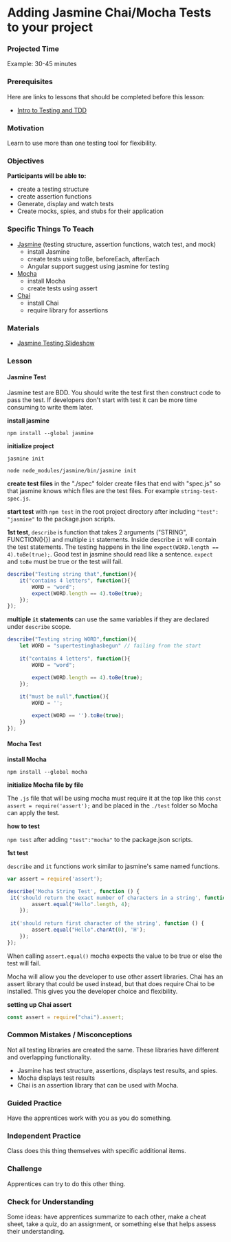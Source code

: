 # Adding Jasmine Chai/Mocha Tests to your project

### Projected Time

Example: 30-45 minutes

### Prerequisites

Here are links to lessons that should be completed before this lesson:

- [Intro to Testing and TDD](testing-and-tdd.md)

### Motivation

Learn to use more than one testing tool for flexibility.

### Objectives

**Participants will be able to:**

- create a testing structure
- create assertion functions
- Generate, display and watch tests
- Create mocks, spies, and stubs for their application

### Specific Things To Teach

- [Jasmine](https://jasmine.github.io/index.html) (testing structure, assertion functions, watch test,  and mock)
  - install Jasmine
  - create tests using toBe, beforeEach, afterEach
  - Angular support suggest using jasmine for testing
- [Mocha](https://mochajs.org/)
  - install Mocha
  - create tests using assert
- [Chai](https://www.chaijs.com/)
  - install Chai
  - require library for assertions

### Materials

- [Jasmine Testing Slideshow](https://docs.google.com/presentation/d/1V9WEprK9j61V0S1lYtcJOXNTDMpziVMyUKHuMhpP1W0/edit?usp=sharing)

### Lesson

#### Jasmine Test
Jasmine test are BDD. You should write the test first then construct code to pass the test. If developers don't start with test it can be more time consuming to write them later.

**install jasmine**

`npm install --global jasmine`

**initialize project**

`jasmine init`

`node node_modules/jasmine/bin/jasmine init`

**create test files** in the "./spec" folder create files that end with "spec.js" so that jasmine knows which files are the test files. For example `string-test-spec.js`.

**start test** with `npm test` in the root project directory after including `"test": "jasmine"` to the package.json scripts.

**1st test**, `describe` is function that takes 2 arguments ("STRING", FUNCTION(){}) and multiple `it` statements. Inside describe `it` will contain the test statements. The testing happens in the line `expect(WORD.length == 4).toBe(true);`. Good test in jasmine should read like a sentence. `expect` and `toBe` must be true or the test will fail.

```javascript
describe("Testing string that",function(){
    it("contains 4 letters", function(){
        WORD = "word";
        expect(WORD.length == 4).toBe(true);
    });
});
```

**multiple `it` statements** can use the same variables if they are declared under `describe` scope.

```javascript
describe("Testing string WORD",function(){
	let WORD = "supertestinghasbegun" // failing from the start
	
    it("contains 4 letters", function(){
        WORD = "word";

        expect(WORD.length == 4).toBe(true);
	}); 
	
    it("must be null",function(){
        WORD = '';

        expect(WORD == '').toBe(true);
    })
});
```
#### Mocha Test
**install Mocha**

`npm install --global mocha`

**initialize Mocha file by file**

The `.js` file that will be using mocha must require it at the top like this `const assert = require('assert');` and be placed in the `./test` folder so Mocha can apply the test.

**how to test**

`npm test` after adding `"test":"mocha"` to the package.json scripts.

**1st test**

`describe` and `it` functions work similar to jasmine's same named functions.  
```javascript
var assert = require('assert');

describe('Mocha String Test', function () {
 it('should return the exact number of characters in a string', function () {
        assert.equal("Hello".length, 4);
	});
	
 it('should return first character of the string', function () {
        assert.equal("Hello".charAt(0), 'H');
    });
});
```
When calling `assert.equal()` mocha expects the value to be true or else the test will fail.

Mocha will allow you the developer to use other assert libraries. Chai has an assert library that could be used instead, but that does require Chai to be installed. This gives you the developer choice and flexibility.

**setting up Chai assert**
```javascript
const assert = require("chai").assert;
```


### Common Mistakes / Misconceptions

Not all testing libraries are created the same. These libraries have different and overlapping functionality.
- Jasmine has test structure, assertions, displays test results, and spies.
- Mocha displays test results
- Chai is an assertion library that can be used with Mocha.

### Guided Practice

Have the apprentices work with you as you do something.


### Independent Practice

Class does this thing themselves with specific additional items.


### Challenge

Apprentices can try to do this other thing.


### Check for Understanding

Some ideas: have apprentices summarize to each other, make a cheat sheet, take a quiz, do an assignment, or something else that helps assess their understanding.
